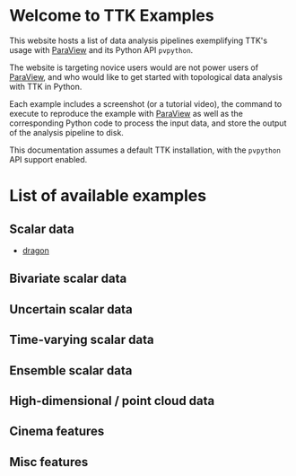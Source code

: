 # Welcome to TTK Examples

This website hosts a list of data analysis pipelines exemplifying TTK's usage with
[ParaView](http://paraview.org) and its Python API `pvpython`.

The website is targeting novice users would are not power users of [ParaView](http://paraview.org), and who would like to get started with topological data analysis with TTK in Python.

Each example includes a screenshot (or a tutorial video), the command to execute to reproduce the example with [ParaView](http://paraview.org) as well as the corresponding Python code to process the input data, and store the output of the analysis pipeline to disk.

This documentation assumes a default TTK installation, with the `pvpython` API support enabled.

# List of available examples

## Scalar data
* [dragon](dragon/)

## Bivariate scalar data

## Uncertain scalar data

## Time-varying scalar data

## Ensemble scalar data

## High-dimensional / point cloud data

## Cinema features

## Misc features



